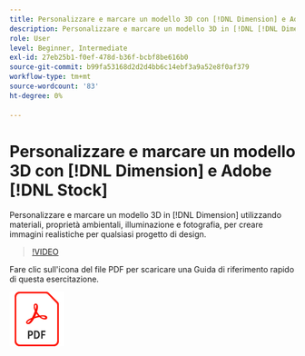 ```yaml
---
title: Personalizzare e marcare un modello 3D con [!DNL Dimension] e Adobe [!DNL Stock]
description: Personalizzare e marcare un modello 3D in [!DNL [!DNL Dimension]] utilizzando materiali, proprietà ambientali, illuminazione e fotografia, per creare immagini realistiche per qualsiasi progetto di design
role: User
level: Beginner, Intermediate
exl-id: 27eb25b1-f0ef-478d-b36f-bcbf8be616b0
source-git-commit: b99fa53168d2d2d4bb6c14ebf3a9a52e8f0af379
workflow-type: tm+mt
source-wordcount: '83'
ht-degree: 0%

---
```


# Personalizzare e marcare un modello 3D con [!DNL Dimension] e Adobe [!DNL Stock]

Personalizzare e marcare un modello 3D in [!DNL Dimension] utilizzando materiali, proprietà ambientali, illuminazione e fotografia, per creare immagini realistiche per qualsiasi progetto di design.

>[!VIDEO](https://video.tv.adobe.com/v/331005?hidetitle=true)

Fare clic sull&#39;icona del file PDF per scaricare una Guida di riferimento rapido di questa esercitazione.

[![Icona file PDF](../assets/acrobat_PDF_96.png)](../quick-reference/SkiptheShootGettheShot.pdf)
